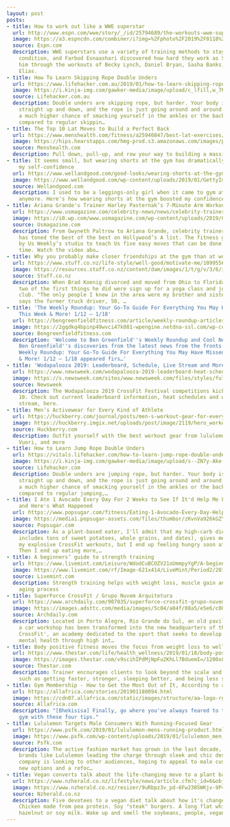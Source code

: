 ```yaml
---
layout: post
posts:
- title: How to work out like a WWE superstar
  url: http://www.espn.com/wwe/story/_/id/25794689/the-workouts-wwe-superstars
  image: https://a3.espncdn.com/combiner/i?img=%2Fphoto%2F2019%2F0118%2Fr490507_1296x729_16%2D9.png
  source: Espn.com
  description: WWE superstars use a variety of training methods to stay in peak physical
    condition, and Farbod Esnaashari discovered how hard they work as Sheamus walked
    him through the workouts of Becky Lynch, Daniel Bryan, Sasha Banks, Carmella and
    Elias.
- title: How To Learn Skipping Rope Double Unders
  url: https://www.lifehacker.com.au/2019/01/how-to-learn-skipping-rope-double-unders/
  image: https://i.kinja-img.com/gawker-media/image/upload/c_lfill,w_768,q_90/qifovqpzfbpktelssjpw.jpg
  source: Lifehacker.com.au
  description: Double unders are skipping rope, but harder. Your body is still going
    straight up and down, and the rope is just going around and around. But you have
    a much higher chance of smacking yourself in the ankles or the back of the head,
    compared to regular skippin…
- title: The Top 10 Lat Moves to Build a Perfect Back
  url: https://www.menshealth.com/fitness/a25940847/best-lat-exercises/
  image: https://hips.hearstapps.com/hmg-prod.s3.amazonaws.com/images/pull-ups-royalty-free-image-611329276-1545086596.jpg?crop=1.00xw:0.753xh;0,0.112xh&resize=1200:*
  source: Menshealth.com
  description: Pull down, pull-up, and row your way to building a massive back.
- title: It seems small, but wearing shorts at the gym has dramatically increased
    my self-confidence
  url: https://www.wellandgood.com/good-looks/wearing-shorts-at-the-gym/
  image: https://www.wellandgood.com/wp-content/uploads/2019/01/GettyImages-922709518_Caiaimage_Sam_Edwards.jpg
  source: Wellandgood.com
  description: I used to be a leggings-only girl when it came to gym attire—but not
    anymore. Here's how wearing shorts at the gym boosted my confidence.
- title: Ariana Grande's Trainer Harley Pasternak’s 7-Minute Arm Workout
  url: https://www.usmagazine.com/celebrity-news/news/celebrity-trainer-harley-pasternak-7-minute-arm-workout/#article
  image: https://i0.wp.com/www.usmagazine.com/wp-content/uploads/2019/01/Celebrity-Trainer-Harley-Pasternak-7-Minute-Arm-Workout.jpg?crop=0px%2C34px%2C1810px%2C951px&resize=1200%2C630&ssl=1
  source: Usmagazine.com
  description: From Gwyneth Paltrow to Ariana Grande, celebrity trainer Harley Pasternak
    has toned the best of the best on Hollywood’s A list. The fitness guru stopped
    by Us Weekly‘s studio to teach Us five easy moves that can be done anywhere, any
    time. Watch the video abo…
- title: Why you probably make closer friendships at the gym than at work
  url: https://www.stuff.co.nz/life-style/well-good/motivate-me/109955673/why-you-probably-make-closer-friendships-at-the-gym-than-at-work
  image: https://resources.stuff.co.nz/content/dam/images/1/t/g/v/3/6/image.related.StuffLandscapeSixteenByNine.1420x800.1tgqc9.png/1547602521034.jpg
  source: Stuff.co.nz
  description: When Brad Koenig divorced and moved from Ohio to Florida, in 2017,
    two of the first things he did were sign up for a yoga class and join a running
    club. "The only people I knew in the area were my brother and sister-in-law,"
    says the former truck driver, 50, …
- title: 'The Weekly Roundup: Your Go-To Guide For Everything You May Have Missed
    This Week & More! 1/12 – 1/18'
  url: https://bengreenfieldfitness.com/article/weekly-roundup-articles/weekly-roundup-1-12-1-18/
  image: https://2gqdkq4bpinp49wvci47k081-wpengine.netdna-ssl.com/wp-content/uploads/2019/01/Untitled-design-4.png
  source: Bengreenfieldfitness.com
  description: 'Welcome to Ben Greenfield''s Weekly Roundup and Cool New Discoveries!
    Ben Greenfield''s discoveries from the latest news from the fronts The post The
    Weekly Roundup: Your Go-To Guide For Everything You May Have Missed This Week
    & More! 1/12 – 1/18 appeared firs…'
- title: 'Wodapalooza 2019: Leaderboard, Schedule, Live Stream and More'
  url: https://www.newsweek.com/wodapalooza-2019-leaderboard-heat-schedule-live-stream-how-watch-online-1297834
  image: https://s.newsweek.com/sites/www.newsweek.com/files/styles/full/public/2019/01/18/wodapalooza-2019-leaderboard-heat-schedule-live-stream-how-watch-online.jpg
  source: Newsweek
  description: The Wodapalooza 2019 CrossFit Festival competitions kick off January
    18. Check out current leaderboard information, heat schedules and where to live
    stream, here.
- title: Men’s Activewear for Every Kind of Athlete
  url: https://huckberry.com/journal/posts/men-s-workout-gear-for-every-kind-of-athlete
  image: https://huckberry.imgix.net/uploads/post/image/2119/hero_workout_gear_for_every_kind_of_athlete.jpg
  source: Huckberry.com
  description: Outfit yourself with the best workout gear from lululemon, On Running,
    Vuori, and more
- title: How to Learn Jump Rope Double Unders
  url: https://vitals.lifehacker.com/how-to-learn-jump-rope-double-unders-1831865080
  image: https://i.kinja-img.com/gawker-media/image/upload/s--ZN7y-Ake--/c_fill,fl_progressive,g_center,h_900,q_80,w_1600/qifovqpzfbpktelssjpw.jpg
  source: Lifehacker.com
  description: Double unders are jumping rope, but harder. Your body is still going
    straight up and down, and the rope is just going around and around. But you have
    a much higher chance of smacking yourself in the ankles or the back of the head,
    compared to regular jumping,…
- title: I Ate 1 Avocado Every Day For 2 Weeks to See If It'd Help Me Lose Weight,
    and Here's What Happened
  url: https://www.popsugar.com/fitness/Eating-1-Avocado-Every-Day-Help-Weight-Loss-45664344
  image: https://media1.popsugar-assets.com/files/thumbor/zKvnVa926kGZYEuhgXySqWhjrOM/fit-in/1200x630/filters:format_auto-!!-:strip_icc-!!-:fill-!white!-/2019/01/18/833/n/1922729/043c56225c42224232bd31.46947180_.jpg
  source: Popsugar.com
  description: As a plant-based eater, I'll admit that my high-carb diet (that absolutely
    includes tons of sweet potatoes, whole grains, and dates), gives me energy for
    my explosive CrossFit workouts, but I end up feeling hungry soon after eating.
    Then I end up eating more,…
- title: A beginners’ guide to strength training
  url: https://www.livemint.com/Leisure/WdodCuBCOZV21oUmmpyYgP/A-beginners-guide-to-strength-training.html
  image: https://www.livemint.com/rf/Image-621x414/LiveMint/Period2/2019/01/19/Photos/Processed/Dumbles-kHrD--621x414@LiveMint.jpg
  source: Livemint.com
  description: Strength training helps with weight loss, muscle gain and slows the
    aging process
- title: SuperForce CrossFit / Grupo Nuvem Arquitetura
  url: https://www.archdaily.com/907035/superforce-crossfit-grupo-nuvem-arquitetura
  image: https://images.adsttc.com/media/images/5c04/a04f/08a5/e5e6/c000/00f2/large_jpg/FEATURE_IMAGE.jpg?1543807020
  source: Archdaily.com
  description: Located in Porto Alegre, Rio Grande do Sul, an old pavilion used as
    a car workshop has been transformed into the new headquarters of the 'SuperForce
    CrossFit', an academy dedicated to the sport that seeks to develop physical and
    mental health through high int…
- title: Body positive fitness moves the focus from weight loss to wellness
  url: https://www.thestar.com/life/health_wellness/2019/01/18/body-positive-fitness-moves-the-focus-from-weight-loss-to-wellness.html
  image: https://images.thestar.com/v9scihIPdMjNpFu2KhLl7BduemI=/1200x801/smart/filters:cb(1547817319827)/https://www.thestar.com/content/dam/thestar/life/health_wellness/2019/01/18/body-positive-fitness-moves-the-focus-from-weight-loss-to-wellness/class_in_session.jpg
  source: Thestar.com
  description: Trainer encourages clients to look beyond the scale and have goals
    such as getting faster, stronger, sleeping better, and being less stressed.
- title: Gym Membership - How to Get the Most Out of It, According to a Sports Scientist
  url: https://allafrica.com/stories/201901180094.html
  image: https://cdn07.allafrica.com/static/images/structure/aa-logo-rgba-no-text-128x128.png
  source: Allafrica.com
  description: "[Bhekisisa] Finally, go where you've always feared to tread at the
    gym with these four tips."
- title: Lululemon Targets Male Consumers With Running-Focused Gear
  url: https://www.psfk.com/2019/01/lululemon-mens-running-product.html
  image: https://www.psfk.com/wp-content/uploads/2019/01/lululemon_men_psfk.jpg
  source: Psfk.com
  description: The active fashion market has grown in the last decade, with female-focused
    brands like Lululemon leading the charge through sleek and chic designs. Now the
    company is looking to other audiences, hoping to appeal to male customers with
    new options and a refoc…
- title: Vegan converts talk about the life-changing move to a plant based diet
  url: https://www.nzherald.co.nz/lifestyle/news/article.cfm?c_id=6&objectid=12187709
  image: https://www.nzherald.co.nz/resizer/9uRbpz3v_pd-6Fw230SWKjv-9P4=/1200x0/smart/filters:quality(70)/arc-anglerfish-syd-prod-nzme.s3.amazonaws.com/public/O47Q4BJRZNCO3AJILJF2EPNTGY.jpg
  source: Nzherald.co.nz
  description: Five devotees to a vegan diet talk about how it's changed their lives.
    Chicken made from pea protein. Soy "steak" burgers. A long flat white with almond,
    hazelnut or soy milk. Wake up and smell the soybeans, people, veganism has...
---
```

